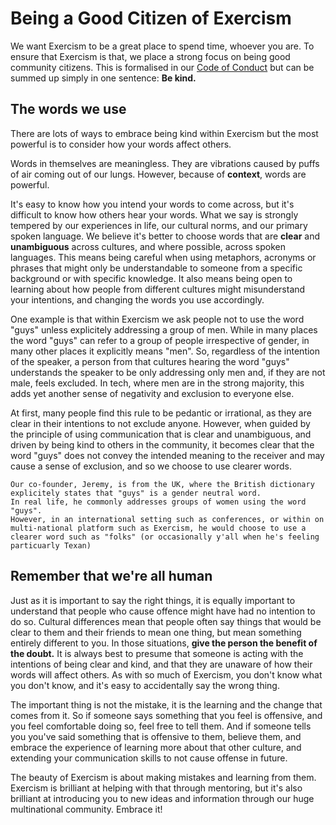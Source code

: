 # Being a Good Citizen of Exercism 

We want Exercism to be a great place to spend time, whoever you are.
To ensure that Exercism is that, we place a strong focus on being good community citizens.
This is formalised in our [Code of Conduct](https://exercism.io/code-of-conduct) but can be summed up simply in one sentence: **Be kind.**

## The words we use

There are lots of ways to embrace being kind within Exercism but the most powerful is to consider how your words affect others.

Words in themselves are meaningless. 
They are vibrations caused by puffs of air coming out of our lungs.
However, because of **context**, words are powerful.

It's easy to know how you intend your words to come across, but it's difficult to know how others hear your words.
What we say is strongly tempered by our experiences in life, our cultural norms, and our primary spoken language.
We believe it's better to choose words that are **clear** and **unambiguous** across cultures, and where possible, across spoken languages.
This means being careful when using metaphors, acronyms or phrases that might only be understandable to someone from a specific background or with specific knowledge.
It also means being open to learning about how people from different cultures might misunderstand your intentions, and changing the words you use accordingly.

One example is that within Exercism we ask people not to use the word "guys" unless explicitely addressing a group of men. 
While in many places the word "guys" can refer to a group of people irrespective of gender, in many other places it explicitly means "men".
So, regardless of the intention of the speaker, a person from that cultures hearing the word "guys" understands the speaker to be only addressing only men and, if they are not male, feels excluded.
In tech, where men are in the strong majority, this adds yet another sense of negativity and exclusion to everyone else.

At first, many people find this rule to be pedantic or irrational, as they are clear in their intentions to not exclude anyone.
However, when guided by the principle of using communication that is clear and unambiguous, and driven by being kind to others in the community, it becomes clear that the word "guys" does not convey the intended meaning to the receiver and may cause a sense of exclusion, and so we choose to use clearer words.

~~~~note
Our co-founder, Jeremy, is from the UK, where the British dictionary explicitely states that "guys" is a gender neutral word.
In real life, he commonly addresses groups of women using the word "guys". 
However, in an international setting such as conferences, or within on multi-national platform such as Exercism, he would choose to use a clearer word such as "folks" (or occasionally y'all when he's feeling particuarly Texan)
~~~~

## Remember that we're all human

Just as it is important to say the right things, it is equally important to understand that people who cause offence might have had no intention to do so.
Cultural differences mean that people often say things that would be clear to them and their friends to mean one thing, but mean something entirely different to you.
In those situations, **give the person the benefit of the doubt.** 
It is always best to presume that someone is acting with the intentions of being clear and kind, and that they are unaware of how their words will affect others.
As with so much of Exercism, you don't know what you don't know, and it's easy to accidentally say the wrong thing.

The important thing is not the mistake, it is the learning and the change that comes from it.
So if someone says something that you feel is offensive, and you feel comfortable doing so, feel free to tell them.
And if someone tells you you've said something that is offensive to them, believe them, and embrace the experience of learning more about that other culture, and extending your communication skills to not cause offense in future.

The beauty of Exercism is about making mistakes and learning from them. 
Exercism is brilliant at helping with that through mentoring, but it's also brilliant at introducing you to new ideas and information through our huge multinational community.
Embrace it!
